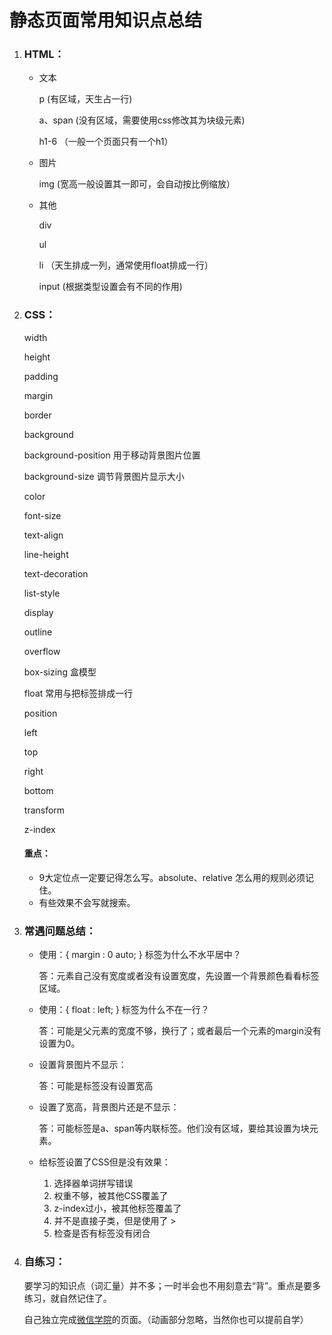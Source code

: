 # 静态页面常用知识点总结

1. ### HTML：

   - 文本

     p        (有区域，天生占一行)

     a、span  (没有区域，需要使用css修改其为块级元素)

     h1-6    （一般一个页面只有一个h1） 

   - 图片

     img     (宽高一般设置其一即可，会自动按比例缩放）

   - 其他

     div     

     ul      

     li      （天生排成一列，通常使用float排成一行）
     
     input    (根据类型设置会有不同的作用)      

2. ### CSS：

   width

   height

   padding

   margin

   border

   background 

   background-position   用于移动背景图片位置 

   background-size         调节背景图片显示大小

   color

   font-size

   text-align

   line-height

   text-decoration

   list-style

   display 

   outline

   overflow 

   box-sizing     盒模型

   float   常用与把标签排成一行

   position    

   left

   top

   right

   bottom  

   transform

   z-index

   #### 重点：

   - 9大定位点一定要记得怎么写。absolute、relative 怎么用的规则必须记住。
   - 有些效果不会写就搜索。

3. ### 常遇问题总结：

   - 使用：{ margin : 0 auto; } 标签为什么不水平居中？

     答：元素自己没有宽度或者没有设置宽度，先设置一个背景颜色看看标签区域。

   - 使用：{ float : left; } 标签为什么不在一行？

     答：可能是父元素的宽度不够，换行了；或者最后一个元素的margin没有设置为0。

   - 设置背景图片不显示：

     答：可能是标签没有设置宽高

   - 设置了宽高，背景图片还是不显示：

     答：可能标签是a、span等内联标签。他们没有区域，要给其设置为块元素。

   - 给标签设置了CSS但是没有效果：

     1. 选择器单词拼写错误
     2. 权重不够，被其他CSS覆盖了
     3. z-index过小，被其他标签覆盖了
     4. 并不是直接子类，但是使用了 >
     5. 检查是否有标签没有闭合 
   
4. ### 自练习：

   要学习的知识点（词汇量）并不多；一时半会也不用刻意去“背”。重点是要多练习，就自然记住了。

   自己独立完成[微信学院](https://daxue.qq.com/wechat)的页面。（动画部分忽略，当然你也可以提前自学）
